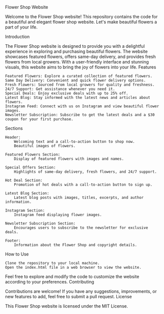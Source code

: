 Flower Shop Website

Welcome to the Flower Shop website! This repository contains the code for a beautiful and elegant flower shop website. Let's make beautiful flowers a part of your life.


 

Introduction

The Flower Shop website is designed to provide you with a delightful experience in exploring and purchasing beautiful flowers. The website showcases featured flowers, offers same-day delivery, and provides fresh flowers from local growers. With a user-friendly interface and stunning visuals, this website aims to bring the joy of flowers into your life.
Features

    Featured Flowers: Explore a curated collection of featured flowers.
    Same Day Delivery: Convenient and quick flower delivery options.
    Fresh Flowers: Sourced from local growers for quality and freshness.
    24/7 Support: Get assistance whenever you need it.
    Special Deals: Enjoy exclusive deals with up to 25% off.
    Latest Blog: Stay informed with the latest news and articles about flowers.
    Instagram Feed: Connect with us on Instagram and view beautiful flower images.
    Newsletter Subscription: Subscribe to get the latest deals and a $30 coupon for your first purchase.

Sections

    Header:
        Welcoming text and a call-to-action button to shop now.
        Beautiful images of flowers.

    Featured Flowers Section:
        Display of featured flowers with images and names.

    Special Offers Section:
        Highlights of same-day delivery, fresh flowers, and 24/7 support.

    Hot Deal Section:
        Promotion of hot deals with a call-to-action button to sign up.

    Latest Blog Section:
        Latest blog posts with images, titles, excerpts, and author information.

    Instagram Section:
        Instagram feed displaying flower images.

    Newsletter Subscription Section:
        Encourages users to subscribe to the newsletter for exclusive deals.

    Footer:
        Information about the Flower Shop and copyright details.

How to Use

    Clone the repository to your local machine.
    Open the index.html file in a web browser to view the website.

Feel free to explore and modify the code to customize the website according to your preferences.
Contributing

Contributions are welcome! If you have any suggestions, improvements, or new features to add, feel free to submit a pull request.
License

This Flower Shop website is licensed under the MIT License.
